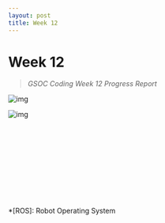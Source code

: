 ```yaml
---
layout: post
title: Week 12
---
```


# Week 12
> *GSOC Coding Week 12 Progress Report*


![img]()


![img]()


<div class="video_container">
<iframe src="" title="YouTube video player" frameborder="0" allow="accelerometer; autoplay; clipboard-write; encrypted-media; gyroscope; picture-in-picture" allowfullscreen class="video"></iframe>
</div>


*[ROS]: Robot Operating System
